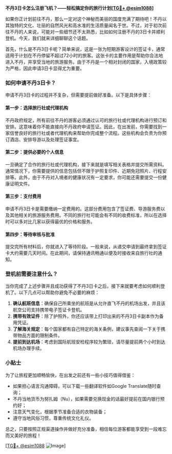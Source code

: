 **不丹3日卡怎么注册飞机？——轻松搞定你的旅行计划[[TG💪+ @esim1088](https://t.me/s/esim1088)]**

如果你正计划前往不丹，那么一定对这个神秘而美丽的国度充满了期待吧！不丹以其独特的文化、壮丽的自然风光和高水准的生活质量闻名于世。不过，对于初次前往不丹的人来说，可能对一些细节还不太熟悉，比如如何注册不丹的3日卡并顺利登机。今天，我们就来详细聊聊这个话题。

首先，什么是不丹3日卡呢？简单来说，这是一张为短期游客设计的签证卡，通常适用于计划在不丹停留不超过72小时的旅客。这张卡的主要作用是帮助你合法地进入不丹，并享受当地的旅游服务。由于不丹是一个相对封闭的国家，入境政策较为严格，因此申请3日卡显得尤为重要。

### 如何申请不丹3日卡？

申请不丹3日卡的过程并不复杂，但需要提前做好准备。以下是具体步骤：

#### 第一步：选择旅行社或代理机构
不丹政府规定，所有前往不丹的游客必须通过认可的旅行社或代理机构进行预订和安排。这意味着你不能直接向不丹政府申请签证。因此，在出发前，你需要找到一家信誉良好的旅行社或者代理机构来帮助你完成整个流程。这些机构会负责为你预订酒店、安排导游以及处理签证事宜。

#### 第二步：提供必要的个人信息
一旦确定了合作的旅行社或代理机构，接下来就是填写相关表格并提交所需资料。通常情况下，你需要提供的信息包括但不限于护照复印件、近期免冠照片、行程安排等。此外，由于不丹对入境者的健康状况有一定要求，你可能还需要提交一份健康证明文件。

#### 第三步：支付费用
申请不丹3日卡是需要缴纳一定费用的。这部分费用包含了签证费、导游服务费以及其他相关的旅游服务费用。不同的旅行社可能会有不同的收费标准，所以在选择时可以多对比几家以获得最优的价格和服务。

#### 第四步：等待审核与批准
提交完所有材料后，你就进入了等待阶段。一般来说，从递交申请到最终拿到签证卡大约需要几天时间。在此期间，请保持通讯畅通以便及时接收来自旅行社的通知。

### 登机前需要注意什么？

当你完成了上述步骤并且成功获得了不丹3日卡之后，接下来就要考虑如何顺利登机了。以下几点可以帮助你避免不必要的麻烦：

1. **确认航班信息**：确保自己所乘坐的航班是从允许直飞不丹的机场出发，并且该航空公司支持携带电子签证卡登机。
2. **携带有效证件**：除了护照外，你还应该带上打印出来的不丹3日卡副本作为备用凭证。
3. **了解海关规定**：每个国家都有自己特定的海关条例，建议事先查阅一下关于携带物品方面的限制条件。
4. **提前到达机场**：考虑到国际航班安检程序较为繁琐，请尽量提前两个小时到达机场办理手续。

### 小贴士

为了让旅程更加顺畅愉快，在出发之前还有一些小技巧值得借鉴：
- 如果担心语言沟通障碍，可以下载一些翻译软件如Google Translate随时查询；
- 不丹当地货币为努扎姆（Nu），如果需要兑换现金的话最好提前在国内银行预约好；
- 注意天气变化，根据季节准备合适的衣物装备；
- 遵守当地风俗习惯，尊重传统文化礼仪。

总之，只要按照正规渠道操作并做好充分准备，相信每位游客都能享受到一段难忘而又美好的旅程！

[[TG💪+ @esim1088](https://t.me/s/esim1088) ![Image](https://i.postimg.cc/4NQfJmqS/Snipaste-2025-05-13-00-14-12.png)]